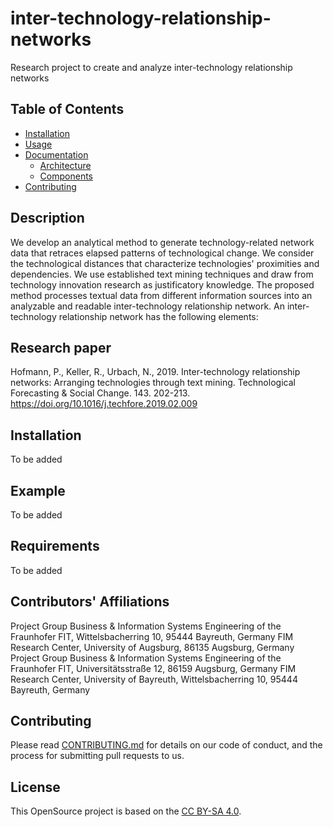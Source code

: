 # inter-technology-relationship-networks

Research project to create and analyze inter-technology relationship networks 

## Table of Contents

* [Installation](doc/installation.md)
* [Usage](doc/installation.md#Usage)
* [Documentation](doc/documentation.md)
  * [Architecture](doc/documentation.md#Architecture)
  * [Components](doc/documentation.md#Components)
* [Contributing](CONTRIBUTING.md)

## Description
We develop an analytical method to generate technology-related network data that retraces elapsed patterns of technological change. We consider the technological distances that characterize technologies' proximities and dependencies. We use established text mining techniques and draw from technology innovation research as justificatory knowledge. The proposed method processes textual data from different information sources into an analyzable and readable inter-technology relationship network. An inter-technology relationship network has the following elements:


## Research paper
Hofmann, P., Keller, R., Urbach, N., 2019. Inter-technology relationship networks: Arranging technologies through text mining. Technological Forecasting & Social Change. 143. 202-213. https://doi.org/10.1016/j.techfore.2019.02.009

## Installation
To be added 

## Example
To be added 

## Requirements
To be added 

## Contributors' Affiliations

Project Group Business & Information Systems Engineering of the Fraunhofer FIT, Wittelsbacherring 10, 95444 Bayreuth, Germany
FIM Research Center, University of Augsburg, 86135 Augsburg, Germany
Project Group Business & Information Systems Engineering of the Fraunhofer FIT, Universitätsstraße 12, 86159 Augsburg, Germany
FIM Research Center, University of Bayreuth, Wittelsbacherring 10, 95444 Bayreuth, Germany

## Contributing
Please read [CONTRIBUTING.md](CONTRIBUTING.md) for details on our code of conduct, and the process for submitting pull requests to us.

## License
This OpenSource project is based on the [CC BY-SA 4.0](https://creativecommons.org/licenses/by-sa/4.0/).
